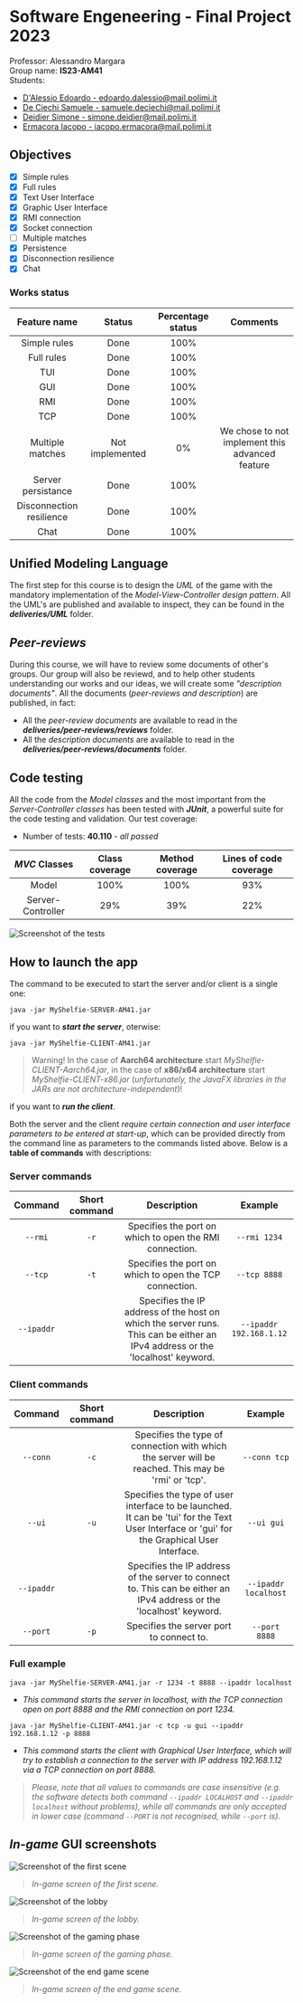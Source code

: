 # Software Engeneering - Final Project 2023

Professor: Alessandro Margara<br />
Group name: **IS23-AM41**<br />
Students:

* [D'Alessio Edoardo - edoardo.dalessio@mail.polimi.it](https://github.com/EdoardoDAlessio)
* [De Ciechi Samuele - samuele.deciechi@mail.polimi.it](https://github.com/Samdec01)
* [Deidier Simone - simone.deidier@mail.polimi.it](https://github.com/SimoneDeidier)
* [Ermacora Iacopo - iacopo.ermacora@mail.polimi.it](https://github.com/IacopoErmacoraPolimi)

## Objectives

- [x] Simple rules
- [x] Full rules
- [x] Text User Interface
- [x] Graphic User Interface
- [x] RMI connection
- [x] Socket connection
- [ ] Multiple matches
- [x] Persistence
- [x] Disconnection resilience
- [x] Chat

### Works status

|Feature name|Status|Percentage status|Comments|
|:-:|:-:|:-:|:-:|
|Simple rules|Done|100%||
|Full rules|Done|100%||
|TUI|Done|100%||
|GUI|Done|100%||
|RMI|Done|100%||
|TCP|Done|100%||
|Multiple matches|Not implemented|0%|We chose to not implement this advanced feature|
|Server persistance|Done|100%||
|Disconnection resilience|Done|100%||
|Chat|Done|100%||

## Unified Modeling Language

The first step for this course is to design the *UML* of the game with the mandatory implementation of the *Model-View-Controller design pattern*. All the UML's are published and available to inspect, they can be found in the ***deliveries/UML*** folder. 

## *Peer-reviews*

During this course, we will have to review some documents of other's groups. Our group will also be reviewd, and to help other students understanding our works and our ideas, we will create some *"description documents"*. All the documents (*peer-reviews and description*) are published, in fact:

* All the *peer-review documents* are available to read in the ***deliveries/peer-reviews/reviews*** folder.
* All the *description documents* are available to read in the ***deliveries/peer-reviews/documents*** folder.

## Code testing

All the code from the *Model classes* and the most important from the *Server-Controller classes* has been tested with ***JUnit***, a powerful suite for the code testing and validation. Our test coverage:

* Number of tests: **40.110** - *all passed*

|*MVC* Classes|Class coverage|Method coverage|Lines of code coverage|
|:-:|:-:|:-:|:-:|
|Model|100%|100%|93%|
|Server-Controller|29%|39%|22%|

![Screenshot of the tests](readme-resources/testing.png)

## How to launch the app

The command to be executed to start the server and/or client is a single one:

```console
java -jar MyShelfie-SERVER-AM41.jar
```

if you want to ***start the server***, oterwise:

```console
java -jar MyShelfie-CLIENT-AM41.jar
```

> Warning! In the case of **Aarch64 architecture** start *MyShelfie-CLIENT-Aarch64.jar*, in the case of **x86/x64 architecture** start *MyShelfie-CLIENT-x86.jar* (*unfortunately, the JavaFX libraries in the JARs are not architecture-independent*)!

if you want to ***run the client***.

Both the server and the client *require certain connection and user interface parameters to be entered at start-up*, which can be provided directly from the command line as parameters to the commands listed above. Below is a **table of commands** with descriptions:

### Server commands

|Command|Short command|Description|Example|
|:-:|:-:|:-:|:-:|
|```--rmi```|```-r```|Specifies the port on which to open the RMI connection.|```--rmi 1234```|
|```--tcp```|```-t```|Specifies the port on which to open the TCP connection.|```--tcp 8888```|
|```--ipaddr```||Specifies the IP address of the host on which the server runs. This can be either an IPv4 address or the 'localhost' keyword.|```--ipaddr 192.168.1.12```|

### Client commands

|Command|Short command|Description|Example|
|:-:|:-:|:-:|:-:|
|```--conn```|```-c```|Specifies the type of connection with which the server will be reached. This may be 'rmi' or 'tcp'.|```--conn tcp```|
|```--ui```|```-u```|Specifies the type of user interface to be launched. It can be 'tui' for the Text User Interface or 'gui' for the Graphical User Interface.|```--ui gui```|
|```--ipaddr```||Specifies the IP address of the server to connect to. This can be either an IPv4 address or the 'localhost' keyword.|```--ipaddr localhost```|
|```--port```|```-p```|Specifies the server port to connect to.|```--port 8888```|

### Full example

```console
java -jar MyShelfie-SERVER-AM41.jar -r 1234 -t 8888 --ipaddr localhost
```

* *This command starts the server in localhost, with the TCP connection open on port 8888 and the RMI connection on port 1234.*

```console
java -jar MyShelfie-CLIENT-AM41.jar -c tcp -u gui --ipaddr 192.168.1.12 -p 8888
```

* *This command starts the client with Graphical User Interface, which will try to establish a connection to the server with IP address 192.168.1.12 via a TCP connection on port 8888.*

> *Please, note that all values to commands are case insensitive (e.g. the software detects both command ```--ipaddr LOCALHOST``` and ```--ipaddr localhost``` without problems), while all commands are only accepted in lower case (command ```--PORT``` is not recognised, while ```--port``` is).*

## *In-game* GUI screenshots

![Screenshot of the first scene](readme-resources/home.png)

> *In-game screen of the first scene.*

![Screenshot of the lobby](readme-resources/lobby.png)

> *In-game screen of the lobby.*

![Screenshot of the gaming phase](readme-resources/gaming-phase.png)

> *In-game screen of the gaming phase.*

![Screenshot of the end game scene](readme-resources/end-game.png)

> *In-game screen of the end game scene.*
